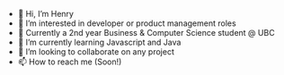 - 👋 Hi, I’m Henry
- 👀 I’m interested in developer or product management roles
- 📖 Currently a 2nd year Business & Computer Science student @ UBC
- 🌱 I’m currently learning Javascript and Java
- 💞️ I’m looking to collaborate on any project
- 📫 How to reach me (Soon!)

<!---
henrychang0/henrychang0 is a ✨ special ✨ repository because its `README.md` (this file) appears on your GitHub profile.
You can click the Preview link to take a look at your changes.
--->
